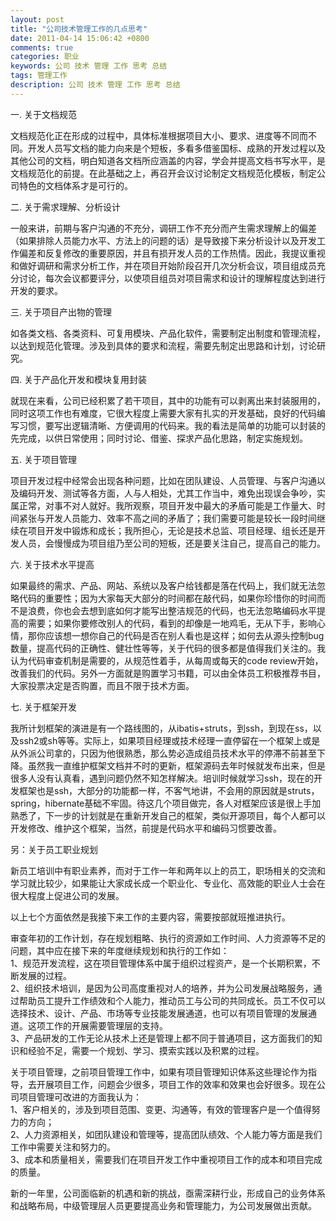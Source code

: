 ```yaml
---
layout: post
title: "公司技术管理工作的几点思考"
date: 2011-04-14 15:06:42 +0800
comments: true
categories: 职业
keywords: 公司 技术 管理 工作 思考 总结
tags: 管理工作
description: 公司 技术 管理 工作 思考 总结
---
```

一. 关于文档规范  

文档规范化正在形成的过程中，具体标准根据项目大小、要求、进度等不同而不同。开发人员写文档的能力向来是个短板，多看多借鉴国标、成熟的开发过程以及其他公司的文档，明白知道各文档所应涵盖的内容，学会并提高文档书写水平，是文档规范化的前提。在此基础之上，再召开会议讨论制定文档规范化模板，制定公司特色的文档体系才是可行的。<!--more-->

二.	关于需求理解、分析设计  

一般来讲，前期与客户沟通的不充分，调研工作不充分而产生需求理解上的偏差（如果排除人员能力水平、方法上的问题的话）是导致接下来分析设计以及开发工作偏差和反复修改的重要原因，并且有损开发人员的工作热情。因此，我提议重视和做好调研和需求分析工作，并在项目开始阶段召开几次分析会议，项目组成员充分讨论，每次会议都要评分，以使项目组员对项目需求和设计的理解程度达到进行开发的要求。

三.	关于项目产出物的管理  

如各类文档、各类资料、可复用模块、产品化软件，需要制定出制度和管理流程，以达到规范化管理。涉及到具体的要求和流程，需要先制定出思路和计划，讨论研究。

四.	关于产品化开发和模块复用封装  

就现在来看，公司已经积累了若干项目，其中的功能有可以剥离出来封装服用的，同时这项工作也有难度，它很大程度上需要大家有扎实的开发基础，良好的代码编写习惯，要写出逻辑清晰、方便调用的代码来。我的看法是简单的功能可以封装的先完成，以供日常使用；同时讨论、借鉴、探求产品化思路，制定实施规划。

五.	关于项目管理  

项目开发过程中经常会出现各种问题，比如在团队建设、人员管理、与客户沟通以及编码开发、测试等各方面，人与人相处，尤其工作当中，难免出现误会争吵，实属正常，对事不对人就好。我所观察，项目开发中最大的矛盾可能是工作量大、时间紧张与开发人员能力、效率不高之间的矛盾了；我们需要可能是较长一段时间继续在项目开发中锻炼和成长；我所担心，无论是技术总监、项目经理、组长还是开发人员，会慢慢成为项目组乃至公司的短板，还是要关注自己，提高自己的能力。

六.	关于技术水平提高  

如果最终的需求、产品、网站、系统以及客户给钱都是落在代码上，我们就无法忽略代码的重要性；因为大家每天大部分的时间都在敲代码，如果你珍惜你的时间而不是浪费，你也会去想到底如何才能写出整洁规范的代码，也无法忽略编码水平提高的需要；如果你要修改别人的代码，看到的却像是一地鸡毛，无从下手，影响心情，那你应该想一想你自己的代码是否在别人看也是这样；如何去从源头控制bug数量，提高代码的正确性、健壮性等等，关于代码的很多都是值得我们关注的。我认为代码审查机制是需要的，从规范性着手，从每周或每天的code review开始，改善我们的代码。另外一方面就是购置学习书籍，可以由全体员工积极推荐书目，大家投票决定是否购置，而且不限于技术方面。

七.	关于框架开发  

我所计划框架的演进是有一个路线图的，从ibatis+struts，到ssh，到现在ss，以及ssh2或sh等等。实际上，如果项目经理或技术经理一直停留在一个框架上或是从外派公司拿的，只因为他很熟悉，那么势必造成组员技术水平的停滞不前甚至下降。虽然我一直维护框架文档并不时的更新，框架源码去年时候就发布出来，但是很多人没有认真看，遇到问题仍然不知怎样解决。培训时候就学习ssh，现在的开发框架也是ssh，大部分的功能都一样，不客气地讲，不会用的原因就是struts，spring，hibernate基础不牢固。待这几个项目做完，各人对框架应该是很上手加熟悉了，下一步的计划就是在重新开发自己的框架，类似开源项目，每个人都可以开发修改、维护这个框架，当然，前提是代码水平和编码习惯要改善。

另：关于员工职业规划  

新员工培训中有职业素养，而对于工作一年和两年以上的员工，职场相关的交流和学习就比较少，如果能让大家成长成一个职业化、专业化、高效能的职业人士会在很大程度上促进公司的发展。

以上七个方面依然是我接下来工作的主要内容，需要按部就班推进执行。  
    
审查年初的工作计划，存在规划粗略、执行的资源如工作时间、人力资源等不足的问题，其中应在接下来的年度继续规划和执行的工作如：  
1、规范开发流程，这在项目管理体系中属于组织过程资产，是一个长期积累，不断发展的过程。  
2、组织技术培训，是因为公司高度重视对人的培养，并为公司发展战略服务，通过帮助员工提升工作绩效和个人能力，推动员工与公司的共同成长。员工不仅可以选择技术、设计、产品、市场等专业技能发展通道，也可以有项目管理的发展通道。这项工作的开展需要管理层的支持。  
3、产品研发的工作无论从技术上还是管理上都不同于普通项目，这方面我们的知识和经验不足，需要一个规划、学习、摸索实践以及积累的过程。  

关于项目管理，之前项目管理工作中，如果有项目管理知识体系这些理论作为指导，去开展项目工作，问题会少很多，项目工作的效率和效果也会好很多。现在公司项目管理可改进的方面我认为：  
1、客户相关的，涉及到项目范围、变更、沟通等，有效的管理客户是一个值得努力的方向；  
2、人力资源相关，如团队建设和管理等，提高团队绩效、个人能力等方面是我们工作中需要关注和努力的。  
3、成本和质量相关，需要我们在项目开发工作中重视项目工作的成本和项目完成的质量。  

新的一年里，公司面临新的机遇和新的挑战，亟需深耕行业，形成自己的业务体系和战略布局，中级管理层人员更要提高业务和管理能力，为公司发展做出贡献。
